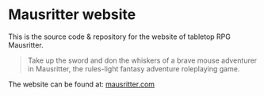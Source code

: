 # Mausritter website

This is the source code & repository for the website of tabletop RPG Mausritter.

> Take up the sword and don the whiskers of a brave mouse adventurer in Mausritter, the rules-light fantasy adventure roleplaying game.

The website can be found at: [mausritter.com](https://mausritter.com) 
